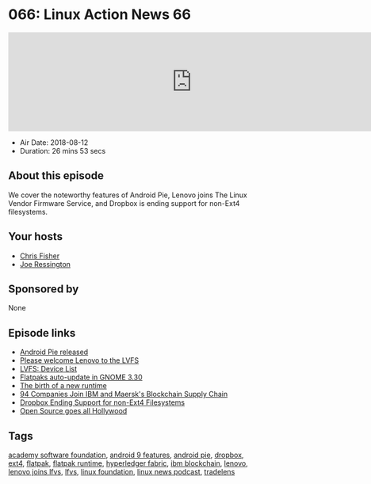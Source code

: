 # 066: Linux Action News 66

<iframe src="https://player.fireside.fm/v2/DAcK9LdX+ac_fXnyj?theme=dark" width="740" height="200" frameborder="0" scrolling="no"></iframe>

* Air Date: 2018-08-12
* Duration: 26 mins 53 secs

## About this episode

We cover the noteworthy features of Android Pie, Lenovo joins The Linux Vendor Firmware Service, and Dropbox is ending support for non-Ext4 filesystems.

## Your hosts
* [Chris Fisher](https://linuxactionnews.com/hosts/chris)
* [Joe Ressington](https://linuxactionnews.com/hosts/joe)

## Sponsored by

None



## Episode links

  * [Android Pie released](https://blog.google/products/android/introducing-android-9-pie/ "Android Pie released")
  * [Please welcome Lenovo to the LVFS](https://blogs.gnome.org/hughsie/2018/08/06/please-welcome-lenovo-to-the-lvfs/ "Please welcome Lenovo to the LVFS")
  * [LVFS: Device List](https://fwupd.org/lvfs/devicelist "LVFS: Device List")
  * [Flatpaks auto-update in GNOME 3.30](https://blogs.gnome.org/hughsie/2018/08/08/gnome-software-and-automatic-updates/ "Flatpaks auto-update in GNOME 3.30")
  * [The birth of a new runtime](https://blogs.gnome.org/alexl/2018/08/10/the-birth-of-a-new-runtime/ "The birth of a new runtime")
  * [94 Companies Join IBM and Maersk's Blockchain Supply Chain](https://www.coindesk.com/90-companies-join-ibm-and-maersks-blockchain-supply-chain/ "94 Companies Join IBM and Maersk's Blockchain Supply Chain")
  * [Dropbox Ending Support for non-Ext4 Filesystems](https://www.dropboxforum.com/t5/Syncing-and-uploads/Dropbox-client-warns-me-that-it-ll-stop-syncing-in-Nov-why/m-p/290065/highlight/true#M42255 "Dropbox Ending Support for non-Ext4 Filesystems")
  * [Open Source goes all Hollywood](https://techcrunch.com/2018/08/10/hollywood-gets-its-own-open-source-foundation/ "Open Source goes all Hollywood")



## Tags

[academy software foundation](https://linuxactionnews.com/tags/academy%20software%20foundation), [android 9 features](https://linuxactionnews.com/tags/android%209%20features), [android pie](https://linuxactionnews.com/tags/android%20pie), [dropbox](https://linuxactionnews.com/tags/dropbox), [ext4](https://linuxactionnews.com/tags/ext4), [flatpak](https://linuxactionnews.com/tags/flatpak), [flatpak runtime](https://linuxactionnews.com/tags/flatpak%20runtime), [hyperledger fabric](https://linuxactionnews.com/tags/hyperledger%20fabric), [ibm blockchain](https://linuxactionnews.com/tags/ibm%20blockchain), [lenovo](https://linuxactionnews.com/tags/lenovo), [lenovo joins lfvs](https://linuxactionnews.com/tags/lenovo%20joins%20lfvs), [lfvs](https://linuxactionnews.com/tags/lfvs), [linux foundation](https://linuxactionnews.com/tags/linux%20foundation), [linux news podcast](https://linuxactionnews.com/tags/linux%20news%20podcast), [tradelens](https://linuxactionnews.com/tags/tradelens)